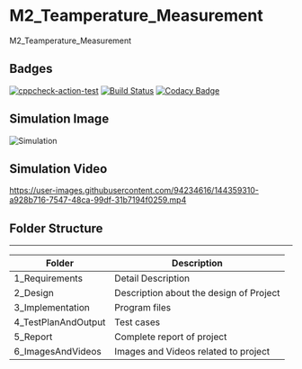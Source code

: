 # M2_Teamperature_Measurement
M2_Teamperature_Measurement

## Badges
[![cppcheck-action-test](https://github.com/Pranay27092000/M2_Teamperature_Measurement/actions/workflows/cppcheck.yml/badge.svg?branch=main)](https://github.com/Pranay27092000/M2_Teamperature_Measurement/actions/workflows/cppcheck.yml)
[![Build Status](https://github.com/gauri2323/M2-Embedded_Temperature_Measurement_System/actions/workflows/build.yml/badge.svg)](https://github.com/gauri2323/M2-Embedded_Temperature_Measurement_System/actions/workflows/build.yml)
[![Codacy Badge](https://app.codacy.com/project/badge/Grade/8643a440219b4b268f7d4a710b08f927)](https://www.codacy.com/gh/gauri2323/M2_Temperature_Measurement_System/dashboard?utm_source=github.com&amp;utm_medium=referral&amp;utm_content=gauri2323/M2_Temperature_Measurement_System&amp;utm_campaign=Badge_Grade)





## Simulation Image
![Simulation](https://user-images.githubusercontent.com/94234616/144359673-ac9ee637-99bc-4cb2-a531-7e82856b442e.png)



## Simulation Video
https://user-images.githubusercontent.com/94234616/144359310-a928b716-7547-48ca-99df-31b7194f0259.mp4

## Folder Structure

---

| Folder            | Description                                  |
| ----------------- | -------------------------------------------- |
| 1_Requirements    | Detail Description                           |
| 2_Design          | Description about the design of Project      |
| 3_Implementation  | Program files                                |
|4_TestPlanAndOutput| Test cases                                   |
| 5_Report          | Complete report of project                   |
| 6_ImagesAndVideos | Images and Videos related to project         |
